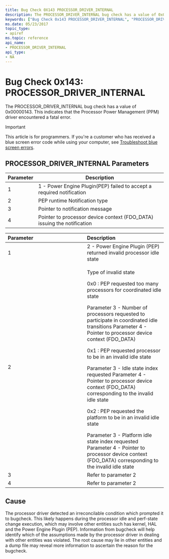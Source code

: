 ```yaml
---
title: Bug Check 0X143 PROCESSOR_DRIVER_INTERNAL
description: The PROCESSOR_DRIVER_INTERNAL bug check has a value of 0x00000143. This indicates that the Processor Power Management (PPM) driver encountered a fatal error.
keywords: ["Bug Check 0x143 PROCESSOR_DRIVER_INTERNAL", "PROCESSOR_DRIVER_INTERNAL"]
ms.date: 05/23/2017
topic_type:
- apiref
ms.topic: reference
api_name:
- PROCESSOR_DRIVER_INTERNAL
api_type:
- NA
---
```


# Bug Check 0x143: PROCESSOR\_DRIVER\_INTERNAL


The PROCESSOR\_DRIVER\_INTERNAL bug check has a value of 0x00000143. This indicates that the Processor Power Management (PPM) driver encountered a fatal error.

> [!IMPORTANT]
> This article is for programmers. If you're a customer who has received a blue screen error code while using your computer, see [Troubleshoot blue screen errors](https://www.windows.com/stopcode).


## PROCESSOR\_DRIVER\_INTERNAL Parameters


| Parameter | Description                                                              |
|-----------|--------------------------------------------------------------------------|
| 1         | 1 - Power Engine Plugin(PEP) failed to accept a required notification    |
| 2         | PEP runtime Notification type                                            |
| 3         | Pointer to notification message                                          |
| 4         | Pointer to processor device context (FDO\_DATA) issuing the notification |

 

<table>
<colgroup>
<col width="50%" />
<col width="50%" />
</colgroup>
<thead>
<tr class="header">
<th align="left">Parameter</th>
<th align="left">Description</th>
</tr>
</thead>
<tbody>
<tr class="odd">
<td align="left">1</td>
<td align="left">2 - Power Engine Plugin (PEP) returned invalid processor idle state</td>
</tr>
<tr class="even">
<td align="left">2</td>
<td align="left"><p>Type of invalid state</p>
<p>0x0 : PEP requested too many processors for coordinated idle state</p>
Parameter 3 - Number of processors requested to participate in coordinated idle transitions
Parameter 4 - Pointer to processor device context (FDO_DATA)
<p>0x1 : PEP requested processor to be in an invalid idle state</p>
Parameter 3 - Idle state index requested
Parameter 4 - Pointer to processor device context (FDO_DATA) corresponding to the invalid idle state
<p>0x2 : PEP requested the platform to be in an invalid idle state</p>
Parameter 3 - Platform idle state index requested
Parameter 4 - Pointer to processor device context (FDO_DATA) corresponding to the invalid idle state</td>
</tr>
<tr class="odd">
<td align="left">3</td>
<td align="left">Refer to parameter 2</td>
</tr>
<tr class="even">
<td align="left">4</td>
<td align="left">Refer to parameter 2</td>
</tr>
</tbody>
</table>

 

## Cause

The processor driver detected an irreconcilable condition which prompted it to bugcheck. This likely happens during the processor idle and perf-state change execution, which may involve other entities such has kernel, HAL and the Power Engine Plugin (PEP). Information from bugcheck will help identify which of the assumptions made by the processor driver in dealing with other entities was violated. The root cause may lie in other entities and a dump file may reveal more information to ascertain the reason for the bugcheck.

 

 




